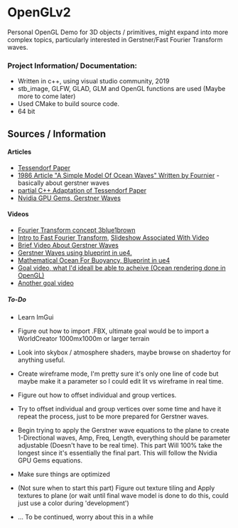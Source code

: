 # OpenGLv2
Personal OpenGL Demo for 3D objects / primitives, might expand into more complex topics, particularly interested in Gerstner/Fast Fourier Transform waves.
### Project Information/ Documentation:
- Written in c++, using visual studio community, 2019
- stb_image, GLFW, GLAD, GLM and OpenGL functions are used (Maybe more to come later)
- Used CMake to build source code.
- 64 bit
## Sources / Information

#### Articles
* [Tessendorf Paper](http://citeseerx.ist.psu.edu/viewdoc/download?doi=10.1.1.161.9102&rep=rep1&type=pdf)
* [1986 Article "A Simple Model Of Ocean Waves" Written by Fournier](http://users.encs.concordia.ca/~grogono/Graphics/waves-1.pdf) - basically about gerstner waves
* [partial C++ Adaptation of Tessendorf Paper](https://www.scratchapixel.com/lessons/procedural-generation-virtual-worlds/simulating-odean-waves/simulating-surface-ocean)
* [Nvidia GPU Gems, Gerstner Waves](https://developer.nvidia.com/gpugems/gpugems/part-i-natural-effects/chapter-1-effective-water-simulation-physical-models)

#### Videos
* [Fourier Transform concept 3blue1brown](https://www.youtube.com/watch?v=spUNpyF58BY&list=PLJPAgezdQHRH8PKECjIxSL-CBmB8k-2nR&index=2)
* [Intro to Fast Fourier Transform](https://www.youtube.com/watch?v=P4G0hn5QhMs), 
[Slideshow Associated With Video](https://www.slideshare.net/Codemotion/an-introduction-to-realistic-ocean-rendering-through-fft-fabio-suriano-codemotion-rome-2017)
* [Brief Video About Gerstner Waves](https://www.youtube.com/watch?v=V4yZigMSLiU&list=PLJPAgezdQHRH8PKECjIxSL-CBmB8k-2nR&index=1)
* [Gerstner Waves using blueprint in ue4.](https://www.youtube.com/watch?v=ANaER2rvd9M&list=PLJPAgezdQHREuUxXIzpBaGWLBYRJomN_l&index=2)
* [Mathematical Ocean For Buoyancy, Blueprint in ue4](https://www.youtube.com/watch?v=spUNpyF58BY&list=PLJPAgezdQHRH8PKECjIxSL-CBmB8k-2nR&index=2)
* [Goal video, what I'd ideall be able to acheive (Ocean rendering done in OpenGL)](https://www.youtube.com/watch?v=CeJCNmI-B7s&list=PLJPAgezdQHREseDfQ5LaUd5Sn3ONhlXEL&index=1)
* [Another goal video](https://www.youtube.com/watch?v=OQ3D0Q5BlOs&list=PLJPAgezdQHREseDfQ5LaUd5Sn3ONhlXEL&index=2)


##### To-Do
* Learn ImGui
* Figure out how to import .FBX, ultimate goal would be to import a WorldCreator 1000mx1000m or larger terrain
* Look into skybox / atmosphere shaders, maybe browse on shadertoy for anything useful.
* Create wireframe mode, I'm pretty sure it's only one line of code but maybe make it a parameter so I could edit lit vs wireframe in real time.
* Figure out how to offset individual and group vertices.
* Try to offset individual and group vertices over some time and have it repeat the process, just to be more prepared for Gerstner waves.
* Begin trying to apply the Gerstner wave equations to the plane to create 1-Directional waves, Amp, Freq, Length, everything should be parameter adjustable (Doesn't have to be real time). This part Will 100% take the longest since it's essentially the final part. This will follow the Nvidia GPU Gems equations.
* Make sure things are optimized
* (Not sure when to start this part) Figure out texture tiling and Apply textures to plane (or wait until final wave model is done to do this, could just use a color during 'development')

* ... To be continued, worry about this in a while
